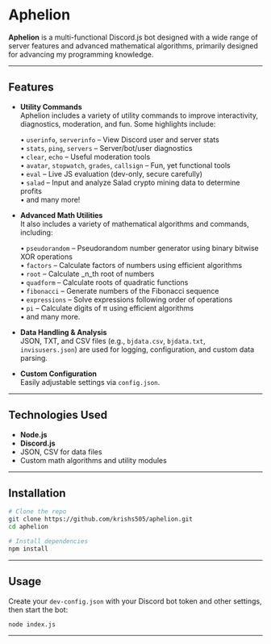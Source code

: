 # Aphelion

**Aphelion** is a multi-functional Discord.js bot designed with a wide range of server features and advanced mathematical algorithms, primarily designed for advancing my programming knowledge.

---

## Features

- **Utility Commands**  
  Aphelion includes a variety of utility commands to improve interactivity, diagnostics, moderation, and fun. Some highlights include:

  • `userinfo`, `serverinfo` – View Discord user and server stats  
  • `stats`, `ping`, `servers` – Server/bot/user diagnostics  
  • `clear`, `echo` – Useful moderation tools  
  • `avatar`, `stopwatch`, `grades`, `callsign` – Fun, yet functional tools  
  • `eval` – Live JS evaluation (dev-only, secure carefully)  
  • `salad` – Input and analyze Salad crypto mining data to determine profits  
  • and many more!

- **Advanced Math Utilities**  
  It also includes a variety of mathematical algorithms and commands, including:

  • `pseudorandom` – Pseudorandom number generator using binary bitwise XOR operations  
  • `factors` – Calculate factors of numbers using efficient algorithms  
  • `root` – Calculate _n_th root of numbers  
  • `quadform` – Calculate roots of quadratic functions  
  • `fibonacci` – Generate numbers of the Fibonacci sequence  
  • `expressions` – Solve expressions following order of operations  
  • `pi` – Calculate digits of π using efficient algorithms  
  • and many more.

- **Data Handling & Analysis**  
  JSON, TXT, and CSV files (e.g., `bjdata.csv`, `bjdata.txt`, `invisusers.json`) are used for logging, configuration, and custom data parsing.

- **Custom Configuration**  
  Easily adjustable settings via `config.json`.

---

## Technologies Used

- **Node.js**
- **Discord.js**
- JSON, CSV for data files
- Custom math algorithms and utility modules

---

## Installation

```bash
# Clone the repo
git clone https://github.com/krishs505/aphelion.git
cd aphelion

# Install dependencies
npm install
```

---

## Usage

Create your `dev-config.json` with your Discord bot token and other settings, then start the bot:

```bash
node index.js
```

---

